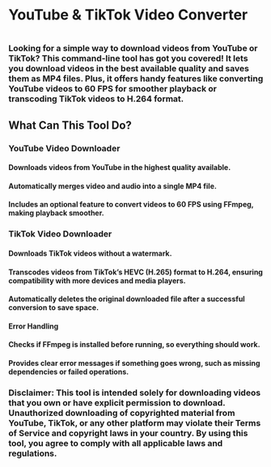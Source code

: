 <h1>YouTube & TikTok Video Converter<h1>
<h3>Looking for a simple way to download videos from YouTube or TikTok? This command-line tool has got you covered! It lets you download videos in the best available quality and saves them as MP4 files. Plus, it offers handy features like converting YouTube videos to 60 FPS for smoother playback or transcoding TikTok videos to H.264 format.<h2>

<h2><strong>What Can This Tool Do?</strong></h2>

<h3>YouTube Video Downloader</h3>

<h4>Downloads videos from YouTube in the highest quality available.</h4>

<h4>Automatically merges video and audio into a single MP4 file.</h4>

<h4>Includes an optional feature to convert videos to 60 FPS using FFmpeg, making playback smoother.</h4>

<h3>TikTok Video Downloader</h3>

<h4>Downloads TikTok videos <strong>without a watermark</strong>.</h4>

<h4>Transcodes videos from TikTok’s HEVC (H.265) format to H.264, ensuring compatibility with more devices and media players.</h4>

<h4>Automatically deletes the original downloaded file after a successful conversion to save space.</h4>

<h4>Error Handling</h4>

<h4>Checks if FFmpeg is installed before running, so everything should work.</h4>

<h4>Provides clear error messages if something goes wrong, such as missing dependencies or failed operations.</h4>

<h3>Disclaimer:
This tool is intended solely for downloading videos that you own or have explicit permission to download. Unauthorized downloading of copyrighted material from YouTube, TikTok, or any other platform may violate their Terms of Service and copyright laws in your country. By using this tool, you agree to comply with all applicable laws and regulations.</h3>
